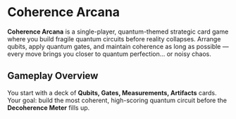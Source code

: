 # Coherence Arcana

**Coherence Arcana** is a single-player, quantum-themed strategic card game where you build fragile quantum circuits before reality collapses.
Arrange qubits, apply quantum gates, and maintain coherence as long as possible — every move brings you closer to quantum perfection… or noisy chaos.

## Gameplay Overview

You start with a deck of **Qubits, Gates, Measurements, Artifacts** cards.
Your goal: build the most coherent, high-scoring quantum circuit before the **Decoherence Meter** fills up.